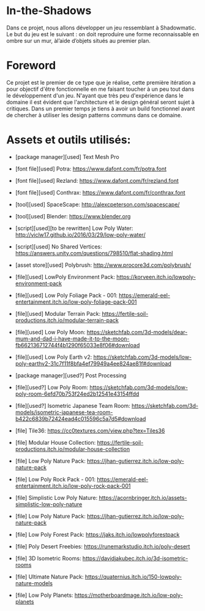 # In-the-Shadows
Dans ce projet, nous allons développer un jeu ressemblant à Shadowmatic. Le but du jeu est le suivant : on doit reproduire une forme reconnaissable en ombre sur un mur, àl’aide d’objets situés au premier plan.

# Foreword
Ce projet est le premier de ce type que je réalise, cette première itération a pour objectif d'être fonctionnelle en me faisant toucher à un peu tout dans le développement d'un jeu.
N'ayant que très peu d'expérience dans le domaine il est évident que l'architecture et le design général seront sujet à critiques.
Dans un premier temps je tiens à avoir un build fonctionnel avant de chercher à utiliser les design patterns communs dans ce domaine.

# Assets et outils utilisés:
- [package manager][used] Text Mesh Pro

- [font file][used] Potra:
 https://www.dafont.com/fr/potra.font
- [font file][used] Rezland:
 https://www.dafont.com/fr/rezland.font
- [font file][used] Conthrax:
 https://www.dafont.com/fr/conthrax.font
- [tool][used] SpaceScape:
 http://alexcpeterson.com/spacescape/
- [tool][used] Blender:
 https://www.blender.org

- [script][used][to be rewritten] Low Poly Water:
 http://viclw17.github.io/2016/03/29/low-poly-water/

- [script][used] No Shared Vertices:
 https://answers.unity.com/questions/798510/flat-shading.html

- [asset store][used] Polybrush:
 http://www.procore3d.com/polybrush/

- [file][used] LowPoly Environment Pack:
 https://korveen.itch.io/lowpoly-environment-pack

- [file][used] Low Poly Foliage Pack - 001:
 https://emerald-eel-entertainment.itch.io/low-poly-foliage-pack-001

- [file][used] Modular Terrain Pack:
 https://fertile-soil-productions.itch.io/modular-terrain-pack

- [file][used] Low Poly Moon:
 https://sketchfab.com/3d-models/dear-mum-and-dad-i-have-made-it-to-the-moon-fb662136712744f4b1290f65033e8f06#download

- [file][used] Low Poly Earth v2: 
 https://sketchfab.com/3d-models/low-poly-earthv2-31c7f11f8bfa4ef79949a4ee824ae81f#download






- [package manager][used?] Post Processing

- [file][used?] Low Poly Room: 
 https://sketchfab.com/3d-models/low-poly-room-6efd70b753f24ed2b12541e43154ffdd

- [file][used?] Isometric Japanese Team Room:
 https://sketchfab.com/3d-models/isometric-japanese-tea-room-b422c6839b72424ead4c015596c5a7d5#download



- [file] Tile36:
 https://cc0textures.com/view.php?tex=Tiles36

- [file] Modular House Collection:
  https://fertile-soil-productions.itch.io/modular-house-collection

- [file] Low Poly Nature Pack:
 https://jhan-gutierrez.itch.io/low-poly-nature-pack

- [file] Low Poly Rock Pack - 001:
 https://emerald-eel-entertainment.itch.io/low-poly-rock-pack-001

- [file] Simplistic Low Poly Nature:
 https://acornbringer.itch.io/assets-simplistic-low-poly-nature

- [file] Low Poly Nature Pack:
 https://jhan-gutierrez.itch.io/low-poly-nature-pack

- [file] Low Poly Forest Pack:
 https://jaks.itch.io/lowpolyforestpack

- [file] Poly Desert Freebies:
 https://runemarkstudio.itch.io/poly-desert

- [file] 3D Isometric Rooms:
 https://davidjakubec.itch.io/3d-isometric-rooms

- [file] Ultimate Nature Pack:
 https://quaternius.itch.io/150-lowpoly-nature-models

- [file] Low Poly Planets: 
 https://motherboardmage.itch.io/low-poly-planets